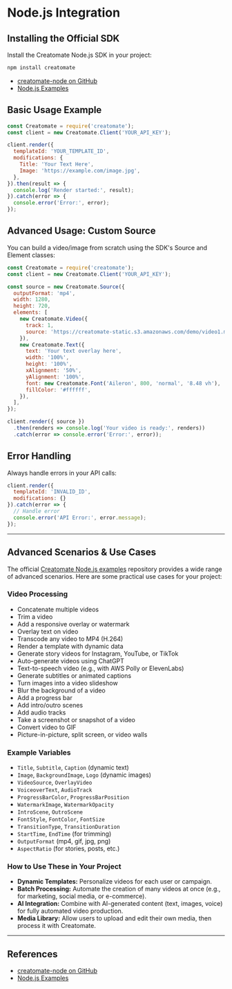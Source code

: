 # Node.js Integration

## Installing the Official SDK

Install the Creatomate Node.js SDK in your project:

```bash
npm install creatomate
```

- [creatomate-node on GitHub](https://github.com/creatomate/creatomate-node)
- [Node.js Examples](https://github.com/creatomate/node-examples)

## Basic Usage Example

```js
const Creatomate = require('creatomate');
const client = new Creatomate.Client('YOUR_API_KEY');

client.render({
  templateId: 'YOUR_TEMPLATE_ID',
  modifications: {
    Title: 'Your Text Here',
    Image: 'https://example.com/image.jpg',
  },
}).then(result => {
  console.log('Render started:', result);
}).catch(error => {
  console.error('Error:', error);
});
```

## Advanced Usage: Custom Source

You can build a video/image from scratch using the SDK's Source and Element classes:

```js
const Creatomate = require('creatomate');
const client = new Creatomate.Client('YOUR_API_KEY');

const source = new Creatomate.Source({
  outputFormat: 'mp4',
  width: 1280,
  height: 720,
  elements: [
    new Creatomate.Video({
      track: 1,
      source: 'https://creatomate-static.s3.amazonaws.com/demo/video1.mp4',
    }),
    new Creatomate.Text({
      text: 'Your text overlay here',
      width: '100%',
      height: '100%',
      xAlignment: '50%',
      yAlignment: '100%',
      font: new Creatomate.Font('Aileron', 800, 'normal', '8.48 vh'),
      fillColor: '#ffffff',
    }),
  ],
});

client.render({ source })
  .then(renders => console.log('Your video is ready:', renders))
  .catch(error => console.error('Error:', error));
```

## Error Handling

Always handle errors in your API calls:

```js
client.render({
  templateId: 'INVALID_ID',
  modifications: {}
}).catch(error => {
  // Handle error
  console.error('API Error:', error.message);
});
```

---

## Advanced Scenarios & Use Cases

The official [Creatomate Node.js examples](https://github.com/Creatomate/node-examples) repository provides a wide range of advanced scenarios. Here are some practical use cases for your project:

### Video Processing
- Concatenate multiple videos
- Trim a video
- Add a responsive overlay or watermark
- Overlay text on video
- Transcode any video to MP4 (H.264)
- Render a template with dynamic data
- Generate story videos for Instagram, YouTube, or TikTok
- Auto-generate videos using ChatGPT
- Text-to-speech video (e.g., with AWS Polly or ElevenLabs)
- Generate subtitles or animated captions
- Turn images into a video slideshow
- Blur the background of a video
- Add a progress bar
- Add intro/outro scenes
- Add audio tracks
- Take a screenshot or snapshot of a video
- Convert video to GIF
- Picture-in-picture, split screen, or video walls

### Example Variables
- `Title`, `Subtitle`, `Caption` (dynamic text)
- `Image`, `BackgroundImage`, `Logo` (dynamic images)
- `VideoSource`, `OverlayVideo`
- `VoiceoverText`, `AudioTrack`
- `ProgressBarColor`, `ProgressBarPosition`
- `WatermarkImage`, `WatermarkOpacity`
- `IntroScene`, `OutroScene`
- `FontStyle`, `FontColor`, `FontSize`
- `TransitionType`, `TransitionDuration`
- `StartTime`, `EndTime` (for trimming)
- `OutputFormat` (mp4, gif, jpg, png)
- `AspectRatio` (for stories, posts, etc.)

### How to Use These in Your Project
- **Dynamic Templates:** Personalize videos for each user or campaign.
- **Batch Processing:** Automate the creation of many videos at once (e.g., for marketing, social media, or e-commerce).
- **AI Integration:** Combine with AI-generated content (text, images, voice) for fully automated video production.
- **Media Library:** Allow users to upload and edit their own media, then process it with Creatomate.

---

## References
- [creatomate-node on GitHub](https://github.com/creatomate/creatomate-node)
- [Node.js Examples](https://github.com/creatomate/node-examples) 